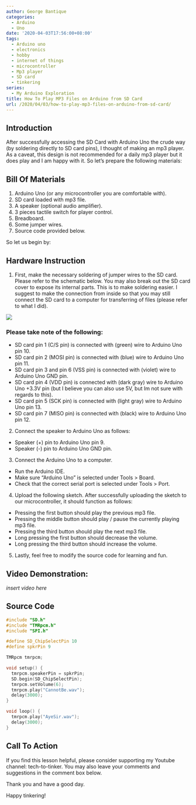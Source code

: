 ```yaml
---
author: George Bantique
categories:
  - Arduino
  - Uno
date: '2020-04-03T17:56:00+08:00'
tags:
  - Arduino uno
  - electronics
  - hobby
  - internet of things
  - microcontroller
  - Mp3 player
  - SD card
  - tinkering
series:
  - My Arduino Exploration
title: How To Play MP3 Files on Arduino from SD Card
url: /2020/04/03/how-to-play-mp3-files-on-arduino-from-sd-card/
---
```


## **Introduction**

After successfully accessing the SD Card with Arduino Uno the crude way (by soldering directly to SD card pins), I thought of making an mp3 player. As a caveat, this design is not recommended for a daily mp3 player but it does play and I am happy with it. So let’s prepare the following materials:  

## **Bill Of Materials**

1. Arduino Uno (or any microcontroller you are comfortable with).  
2. SD card loaded with mp3 file.  
3. A speaker (optional audio amplifier).  
4. 3 pieces tactile switch for player control.  
5. Breadboard.  
6. Some jumper wires.  
7. Source code provided below.

So let us begin by:

## **Hardware Instruction**

1. First, make the necessary soldering of jumper wires to the SD card. Please refer to the schematic below. You may also break out the SD card cover to expose its internal parts. This is to make soldering easier. I suggest to make the connection from inside so that you may still connect the SD card to a computer for transferring of files (please refer to what I did).

![](/images/SDCard-Solder-For-SPI.png)

### **Please take note of the following:**

* SD card pin 1 (C/S pin) is connected with (green) wire to Arduino Uno pin 10.
* SD card pin 2 (MOSI pin) is connected with (blue) wire to Arduino Uno pin 11.
* SD card pin 3 and pin 6 (VSS pin) is connected with (violet) wire to Arduino Uno GND pin.
* SD card pin 4 (VDD pin) is connected with (dark gray) wire to Arduino Uno +3.3V pin (but I believe you can also use 5V, but Im not sure with regards to this).
* SD card pin 5 (SCK pin) is connected with (light gray) wire to Arduino Uno pin 13.
* SD card pin 7 (MISO pin) is connected with (black) wire to Arduino Uno pin 12.

2. Connect the speaker to Arduino Uno as follows:  
* Speaker (+) pin to Arduino Uno pin 9.  
* Speaker (-) pin to Arduino Uno GND pin.  

3. Connect the Arduino Uno to a computer.
* Run the Arduino IDE.
* Make sure “Arduino Uno” is selected under Tools &gt; Board.
* Check that the correct serial port is selected under Tools &gt; Port.

4. Upload the following sketch. After successfully uploading the sketch to our microcontroller, it should function as follows:  
* Pressing the first button should play the previous mp3 file.  
* Pressing the middle button should play / pause the currently playing mp3 file.  
* Pressing the third button should play the next mp3 file.  
* Long pressing the first button should decrease the volume.  
* Long pressing the third button should increase the volume.  

5. Lastly, feel free to modify the source code for learning and fun.

## Video Demonstration:

_insert video here_

## **Source Code**

```cpp { lineNos="true" wrap="true" }
#include "SD.h"
#include "TMRpcm.h"
#include "SPI.h"

#define SD_ChipSelectPin 10
#define spkrPin 9

TMRpcm tmrpcm;

void setup() {
  tmrpcm.speakerPin = spkrPin;
  SD.begin(SD_ChipSelectPin);
  tmrpcm.setVolume(6);
  tmrpcm.play("CannotBe.wav");
  delay(3000);
}

void loop() {
  tmrpcm.play("AyeSir.wav");
  delay(3000);  
}

```

## **Call To Action**

If you find this lesson helpful, please consider supporting my Youtube channel: tech-to-tinker. You may also leave your comments and suggestions in the comment box below.

Thank you and have a good day.

Happy tinkering!

